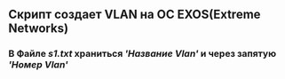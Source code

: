 ## Скрипт создает VLAN на OC EXOS(Extreme Networks)
### В Файле *s1.txt* храниться *'Название Vlan'* и через запятую *'Номер Vlan'*
